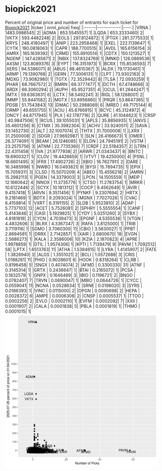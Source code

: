 # biopick2021
Percent of original price and number of entrants for each ticket for [Biopick2021](https://twitter.com/hashtag/Biopick2021)
|ticker |   nrml_price| freq|
|:------|------------:|----:|
|VRNA   | 1483.0986545|    2|
|ADMA   |  853.5545557|    1|
|LQDA   |  653.3333460|    2|
|VKTX   |  593.4482248|    2|
|EOLS   |  297.8124872|    1|
|PTGX   |  281.3775533|    1|
|KRYS   |  248.4180497|    1|
|ANIP   |  223.2958468|    1|
|EXEL   |  222.1139647|    1|
|CYTK   |  190.0818063|    1|
|CAPR   |  188.7700515|    3|
|AVDL   |  165.6156154|    3|
|AMRX   |  165.1639392|    1|
|CRMD   |  155.6910514|    1|
|CDTX   |  150.1213527|    1|
|NGENF  |  147.4285671|    2|
|NBIX   |  137.8324769|    1|
|MNKD   |  126.0869536|    1|
|AXSM   |  123.8089376|    3|
|EYPT   |  116.3151973|    1|
|BCRX   |  115.8536593|    7|
|XERS   |   94.5386071|    8|
|ABUS   |   88.4615367|    3|
|ALDX   |   79.1730461|    1|
|ARMP   |   79.1390768|    2|
|GERN   |   77.3006131|    1|
|CLPT   |   73.9302163|    3|
|MDXG   |   73.9082980|    1|
|TGTX   |   72.3529442|    8|
|TLSA   |   72.0930259|    1|
|PHAR   |   68.7667572|    2|
|BMRN   |   68.3777477|    1|
|DCTH   |   67.4748666|    3|
|ARDX   |   66.3060294|    2|
|AUPH   |   65.9527351|    4|
|OCUL   |   61.2644247|    1|
|IMTX   |   59.6363631|    6|
|LCTX   |   58.5492241|    3|
|RIGL   |   58.1268001|    2|
|IMMP   |   55.8441582|    2|
|MGTX   |   53.8956860|    1|
|PRQR   |   53.8647365|    1|
|PDSB   |   51.7543843|   13|
|DMAC   |   50.2988069|    6|
|MREO   |   49.7175144|    8|
|ORMP   |   49.6551755|    1|
|ACIU   |   45.6766915|    1|
|BCYC   |   45.3124972|    4|
|ONCY   |   44.8717945|    1|
|PLX    |   42.1787716|    2|
|QURE   |   41.1044623|    1|
|CRSP   |   40.9847506|    1|
|RCUS   |   39.1055031|    1|
|APLS   |   35.8856935|    1|
|ANVS   |   35.4601256|    8|
|CTMX   |   35.3982304|    3|
|ACHV   |   33.9240511|    2|
|SAVA   |   33.1452730|    2|
|ALT    |   32.1007074|    2|
|THTX   |   31.7000008|    1|
|LXRX   |   31.2500008|    2|
|SDGR   |   27.9692987|    1|
|SLN    |   26.4166673|    1|
|OMER   |   26.3774091|    1|
|BEAM   |   26.1246085|    1|
|ELDN   |   24.7945191|    2|
|VSTM   |   23.2575756|    3|
|ATNM   |   22.7735360|    7|
|CRDF   |   22.5184357|    2|
|LTRN   |   22.4311458|    1|
|IVA    |   21.9777938|    2|
|ARWR   |   21.0343437|    8|
|BNTC   |   19.6900327|    5|
|CLOV   |   19.4426659|    1|
|VTVT   |   19.4250000|    4|
|PSNL   |   18.6601495|    3|
|IFRX   |   17.4902726|    2|
|XBIO   |   16.7627911|    2|
|DARE   |   16.3485998|    1|
|NWBO   |   16.0493821|    9|
|BYSI   |   15.7894735|    1|
|EPIX   |   15.7059311|    3|
|CLSD   |   15.5070209|    4|
|ABEO   |   15.4556218|    2|
|AMRN   |   15.2982113|    1|
|PGEN   |   14.3379003|    3|
|LPCN   |   14.1505559|    1|
|MEIP   |   12.1660642|    4|
|NNOX   |   11.3735776|    1|
|CTSO   |   11.2783754|    1|
|MRKR   |   10.6122446|    2|
|SCYX   |   10.1813112|    1|
|COCP   |    9.4562649|    1|
|AVIR   |    9.4157418|    1|
|ARVN   |    9.3511456|    1|
|PYNKF  |    9.2307694|    2|
|HRTX   |    9.2181469|    1|
|BDTX   |    9.2093024|    1|
|MGNX   |    7.7027026|    1|
|CVAC   |    6.4159814|    1|
|VXRT   |    6.3191155|    2|
|SLDB   |    5.9523810|    2|
|ADAP   |    5.7737103|   12|
|ACET   |    5.7526081|    2|
|SPHRY  |    5.5555554|    1|
|CANF   |    5.4143646|    2|
|CASI   |    5.1929825|    1|
|CYDY   |    5.0251260|    3|
|SYBX   |    4.8181819|    2|
|CYCN   |    4.7039473|    3|
|EPGNF  |    4.5355536|    1|
|VTGN   |    4.4832606|    3|
|BLRX   |    4.3367347|    3|
|RAFA   |    3.8125000|    1|
|TRIB   |    3.7119116|    1|
|SGMO   |    3.7060300|   11|
|CBIO   |    3.5630027|    1|
|PPBT   |    2.8694581|    1|
|DRRX   |    2.7142857|    1|
|XAIR   |    2.6800670|   18|
|EVGN   |    2.5686273|    1|
|KALA   |    2.3586006|   10|
|KZIA   |    2.1870823|    4|
|APRE   |    1.9978859|    1|
|DTIL   |    1.9574306|    1|
|KPTI   |    1.7139479|    9|
|PAVM   |    1.7092512|   58|
|LPTX   |    1.6513763|   11|
|ATHA   |    1.5384615|    1|
|LYRA   |    1.4145907|    2|
|FATE   |    1.3826940|    3|
|ALGS   |    1.3551021|    2|
|BCLI   |    1.0572688|    3|
|CRIS   |    1.0188261|   11|
|PHIO   |    0.9028601|    6|
|HOOK   |    0.8318264|    1|
|CLRB   |    0.8196458|    5|
|SNGX   |    0.4074074|    2|
|AFMD   |    0.3300330|   31|
|ATNF   |    0.3145314|    1|
|GRTX   |    0.2436647|    1|
|BTAI   |    0.2165072|    1|
|PCSA   |    0.1832579|    1|
|GNPX   |    0.1646489|    3|
|IBIO   |    0.1196721|    2|
|BNGO   |    0.0782407|    7|
|TRVN   |    0.0690047|    1|
|MBIO   |    0.0644726|    1|
|CYCC   |    0.0559041|   11|
|NCNA   |    0.0528634|    1|
|SRNE   |    0.0198020|    3|
|SYRS   |    0.0186393|    1|
|VINC   |    0.0115000|    2|
|OPGN   |    0.0090698|    2|
|HEPA   |    0.0028372|    6|
|AMPE   |    0.0006306|    2|
|CNSP   |    0.0005537|    1|
|TTOO   |    0.0002256|    2|
|EVLO   |    0.0002110|    1|
|EVFM   |    0.0002092|    7|
|XXII   |    0.0001907|    2|
|CALA   |    0.0001838|    5|
|PBLA   |    0.0001819|    1|
|THMO   |    0.0001015|    1|
![retvspicks](biopicks.png?raw=true)
